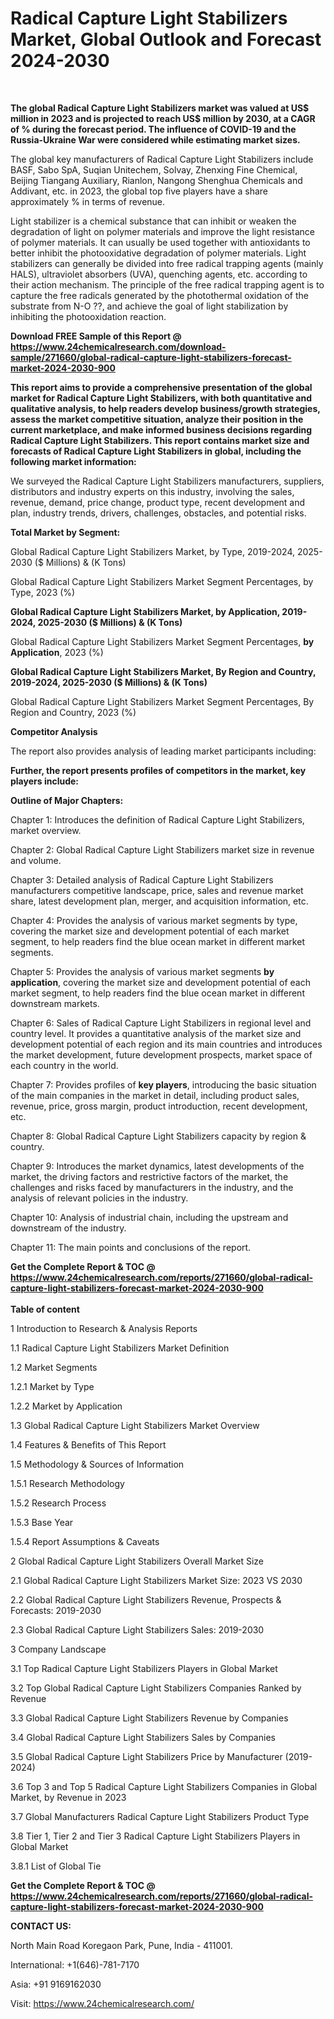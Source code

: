 <h1>Radical Capture Light Stabilizers Market, Global Outlook and Forecast 2024-2030</h1><br/><p><strong>The global Radical Capture Light Stabilizers market was valued at US$ million in 2023 and is projected to reach US$ million by 2030, at a <strong>CAGR</strong> of % during the forecast period. The influence of COVID-19 and the Russia-Ukraine War were considered while estimating market sizes.</strong></p><p>The global key manufacturers of Radical Capture Light Stabilizers include BASF, Sabo SpA, Suqian Unitechem, Solvay, Zhenxing Fine Chemical, Beijing Tiangang Auxiliary, Rianlon, Nangong Shenghua Chemicals and Addivant, etc. in 2023, the global top five players have a share approximately % in terms of revenue.</p><p>Light stabilizer is a chemical substance that can inhibit or weaken the degradation of light on polymer materials and improve the light resistance of polymer materials. It can usually be used together with antioxidants to better inhibit the photooxidative degradation of polymer materials. Light stabilizers can generally be divided into free radical trapping agents (mainly HALS), ultraviolet absorbers (UVA), quenching agents, etc. according to their action mechanism. The principle of the free radical trapping agent is to capture the free radicals generated by the photothermal oxidation of the substrate from N-O ??, and achieve the goal of light stabilization by inhibiting the photooxidation reaction.</p><div><b>Download FREE Sample of this Report @ <a href="https://www.24chemicalresearch.com/download-sample/271660/global-radical-capture-light-stabilizers-forecast-market-2024-2030-900">https://www.24chemicalresearch.com/download-sample/271660/global-radical-capture-light-stabilizers-forecast-market-2024-2030-900</a></b></div><p><strong>This report aims to provide a comprehensive presentation of the global market for Radical Capture Light Stabilizers, with both quantitative and qualitative analysis, to help readers develop business/growth strategies, assess the market competitive situation, analyze their position in the current marketplace, and make informed business decisions regarding Radical Capture Light Stabilizers. This report contains market size and forecasts of Radical Capture Light Stabilizers in global, including the following market information:</strong></p><p>We surveyed the Radical Capture Light Stabilizers manufacturers, suppliers, distributors and industry experts on this industry, involving the sales, revenue, demand, price change, product type, recent development and plan, industry trends, drivers, challenges, obstacles, and potential risks.</p><p><strong>Total Market by Segment:</strong></p><p>Global Radical Capture Light Stabilizers Market, by Type, 2019-2024, 2025-2030 ($ Millions) & (K Tons)</p><p>Global Radical Capture Light Stabilizers Market Segment Percentages, by Type, 2023 (%)</p><p><strong>Global Radical Capture Light Stabilizers Market, <strong>by Application</strong>, 2019-2024, 2025-2030 ($ Millions) & (K Tons)</strong></p><p>Global Radical Capture Light Stabilizers Market Segment Percentages, <strong>by Application</strong>, 2023 (%)</p><p><strong>Global Radical Capture Light Stabilizers Market, By Region and Country, 2019-2024, 2025-2030 ($ Millions) & (K Tons)</strong></p><p>Global Radical Capture Light Stabilizers Market Segment Percentages, By Region and Country, 2023 (%)</p><p><strong>Competitor Analysis</strong></p><p>The report also provides analysis of leading market participants including:</p><p><strong>Further, the report presents profiles of competitors in the market, <strong>key players</strong> include:</strong></p><p><strong>Outline of Major Chapters:</strong></p><p>Chapter 1: Introduces the definition of Radical Capture Light Stabilizers, market overview.</p><p>Chapter 2: Global Radical Capture Light Stabilizers market size in revenue and volume.</p><p>Chapter 3: Detailed analysis of Radical Capture Light Stabilizers manufacturers competitive landscape, price, sales and revenue market share, latest development plan, merger, and acquisition information, etc.</p><p>Chapter 4: Provides the analysis of various market segments by type, covering the market size and development potential of each market segment, to help readers find the blue ocean market in different market segments.</p><p>Chapter 5: Provides the analysis of various market segments <strong>by application</strong>, covering the market size and development potential of each market segment, to help readers find the blue ocean market in different downstream markets.</p><p>Chapter 6: Sales of Radical Capture Light Stabilizers in regional level and country level. It provides a quantitative analysis of the market size and development potential of each region and its main countries and introduces the market development, future development prospects, market space of each country in the world.</p><p>Chapter 7: Provides profiles of <strong>key players</strong>, introducing the basic situation of the main companies in the market in detail, including product sales, revenue, price, gross margin, product introduction, recent development, etc.</p><p>Chapter 8: Global Radical Capture Light Stabilizers capacity by region & country.</p><p>Chapter 9: Introduces the market dynamics, latest developments of the market, the driving factors and restrictive factors of the market, the challenges and risks faced by manufacturers in the industry, and the analysis of relevant policies in the industry.</p><p>Chapter 10: Analysis of industrial chain, including the upstream and downstream of the industry.</p><p>Chapter 11: The main points and conclusions of the report.</p><div><b>Get the Complete Report & TOC @ <a href="https://www.24chemicalresearch.com/reports/271660/global-radical-capture-light-stabilizers-forecast-market-2024-2030-900">https://www.24chemicalresearch.com/reports/271660/global-radical-capture-light-stabilizers-forecast-market-2024-2030-900</a></b></div><br><b>Table of content</b><p>1 Introduction to Research & Analysis Reports<br />
 
  1.1 Radical Capture Light Stabilizers Market Definition<br />
 
  1.2 Market Segments<br />
 
  1.2.1 Market by Type<br />
 
  1.2.2 Market by Application<br />
 
  1.3 Global Radical Capture Light Stabilizers Market Overview<br />
 
  1.4 Features & Benefits of This Report<br />
 
  1.5 Methodology & Sources of Information<br />
 
  1.5.1 Research Methodology<br />
 
  1.5.2 Research Process<br />
 
  1.5.3 Base Year<br />
 
  1.5.4 Report Assumptions & Caveats<br />
 
 2 Global Radical Capture Light Stabilizers Overall Market Size<br />
 
  2.1 Global Radical Capture Light Stabilizers Market Size: 2023 VS 2030<br />
 
  2.2 Global Radical Capture Light Stabilizers Revenue, Prospects & Forecasts: 2019-2030<br />
 
  2.3 Global Radical Capture Light Stabilizers Sales: 2019-2030<br />
 
 3 Company Landscape<br />
 
  3.1 Top Radical Capture Light Stabilizers Players in Global Market<br />
 
  3.2 Top Global Radical Capture Light Stabilizers Companies Ranked by Revenue<br />
 
  3.3 Global Radical Capture Light Stabilizers Revenue by Companies<br />
 
  3.4 Global Radical Capture Light Stabilizers Sales by Companies<br />
 
  3.5 Global Radical Capture Light Stabilizers Price by Manufacturer (2019-2024)<br />
 
  3.6 Top 3 and Top 5 Radical Capture Light Stabilizers Companies in Global Market, by Revenue in 2023<br />
 
  3.7 Global Manufacturers Radical Capture Light Stabilizers Product Type<br />
 
  3.8 Tier 1, Tier 2 and Tier 3 Radical Capture Light Stabilizers Players in Global Market<br />
 
  3.8.1 List of Global Tie<br><div><b>Get the Complete Report & TOC @ <a href="https://www.24chemicalresearch.com/reports/271660/global-radical-capture-light-stabilizers-forecast-market-2024-2030-900">https://www.24chemicalresearch.com/reports/271660/global-radical-capture-light-stabilizers-forecast-market-2024-2030-900</a></b></div></p>
 
 <b>CONTACT US:</b><br>
 
 North Main Road Koregaon Park, Pune, India - 411001.<br/>
 
 International: +1(646)-781-7170<br/>
 
 Asia: +91 9169162030<br/>
 
 Visit: <a href="https://www.24chemicalresearch.com/">https://www.24chemicalresearch.com/</a>
 
 <br>
